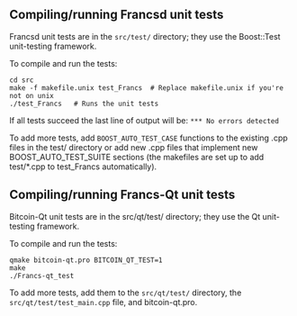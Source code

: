 Compiling/running Francsd unit tests
------------------------------------

Francsd unit tests are in the `src/test/` directory; they
use the Boost::Test unit-testing framework.

To compile and run the tests:

	cd src
	make -f makefile.unix test_Francs  # Replace makefile.unix if you're not on unix
	./test_Francs   # Runs the unit tests

If all tests succeed the last line of output will be:
`*** No errors detected`

To add more tests, add `BOOST_AUTO_TEST_CASE` functions to the existing
.cpp files in the test/ directory or add new .cpp files that
implement new BOOST_AUTO_TEST_SUITE sections (the makefiles are
set up to add test/*.cpp to test_Francs automatically).


Compiling/running Francs-Qt unit tests
---------------------------------------

Bitcoin-Qt unit tests are in the src/qt/test/ directory; they
use the Qt unit-testing framework.

To compile and run the tests:

	qmake bitcoin-qt.pro BITCOIN_QT_TEST=1
	make
	./Francs-qt_test

To add more tests, add them to the `src/qt/test/` directory,
the `src/qt/test/test_main.cpp` file, and bitcoin-qt.pro.
